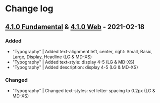# Change log

## [4.1.0 Fundamental](https://github.com/cake-hub/schwarz-sketch/tree/v4.1.0) & [4.1.0 Web](https://github.com/cake-hub/schwarz-web-sketch/tree/v4.1.0) - 2021-02-18

### Added

* "Typography" | Added text-alignment left, center, right: Small, Basic, Large, Display, Headline (LG & MD-XS)
* "Typography" | Added text-style: display 4-5 (LG & MD-XS)
* "Typography" | Added description: display 4-5 (LG & MD-XS)

### Changed

* "Typography" | Changed text-styles: set letter-spacing to 0.2px (LG & MD-XS)
